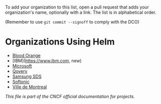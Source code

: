  To add your organization to this list, open a pull request that adds your
 organization's name, optionally with a link. The list is in alphabetical order.

 (Remember to use `git commit --signoff` to comply with the DCO)

# Organizations Using Helm

- [Blood Orange](https://bloodorange.io)
- [IBM](https://www.ibm.com, new)
- [Microsoft](https://microsoft.com)
- [Qovery](https://www.qovery.com/)
- [Samsung SDS](https://www.samsungsds.com/)
- [Softonic](https://hello.softonic.com/)
- [Ville de Montreal](https://montreal.ca)

_This file is part of the CNCF official documentation for projects._
